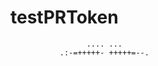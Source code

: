 # testPRToken

                     .... ...                     
               .:-=+++++- +++++=--.               
